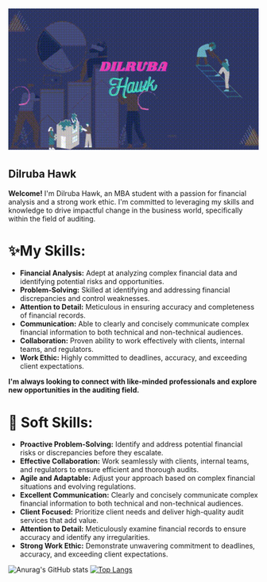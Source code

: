 # <img src="https://github.com/DeeHawk/viz/blob/master/image/DTrim.gif" width="1000"/> 

## Dilruba Hawk

**Welcome!** I'm Dilruba Hawk, an MBA student with a passion for financial analysis and a strong work ethic. I'm committed to leveraging my skills and knowledge to drive impactful change in the business world, specifically within the field of auditing.

# ✨**My Skills:**

* **Financial Analysis:** Adept at analyzing complex financial data and identifying potential risks and opportunities.
* **Problem-Solving:** Skilled at identifying and addressing financial discrepancies and control weaknesses.
* **Attention to Detail:** Meticulous in ensuring accuracy and completeness of financial records.
* **Communication:** Able to clearly and concisely communicate complex financial information to both technical and non-technical audiences.
* **Collaboration:** Proven ability to work effectively with clients, internal teams, and regulators.
* **Work Ethic:** Highly committed to deadlines, accuracy, and exceeding client expectations.


**I'm always looking to connect with like-minded professionals and explore new opportunities in the auditing field.**

# 🚀 Soft Skills:

* **Proactive Problem-Solving:** Identify and address potential financial risks or discrepancies before they escalate.
* **Effective Collaboration:** Work seamlessly with clients, internal teams, and regulators to ensure efficient and thorough audits.
* **Agile and Adaptable:** Adjust your approach based on complex financial situations and evolving regulations.
* **Excellent Communication:** Clearly and concisely communicate complex financial information to both technical and non-technical audiences.
* **Client Focused:** Prioritize client needs and deliver high-quality audit services that add value.
* **Attention to Detail:** Meticulously examine financial records to ensure accuracy and identify any irregularities.
* **Strong Work Ethic:** Demonstrate unwavering commitment to deadlines, accuracy, and exceeding client expectations.

![Anurag's GitHub stats](https://github-readme-stats.vercel.app/api?username=DilrubaHawk&show_icons=true&theme=transparent)
[![Top Langs](https://github-readme-stats.vercel.app/api/top-langs/?username=anuraghazra&layout=compact)](https://github.com/anuraghazra/github-readme-stats)
